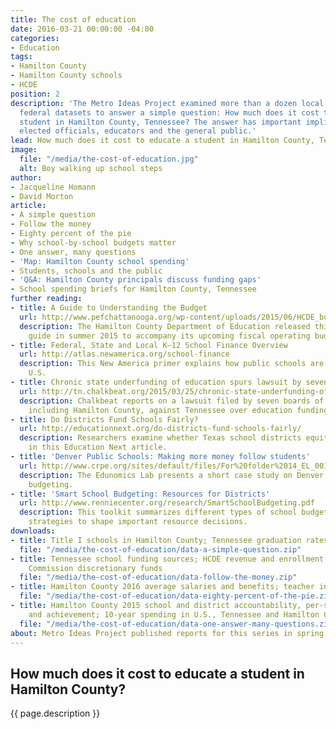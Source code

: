 ```yaml
---
title: The cost of education
date: 2016-03-21 00:00:00 -04:00
categories:
- Education
tags:
- Hamilton County
- Hamilton County schools
- HCDE
position: 2
description: 'The Metro Ideas Project examined more than a dozen local, state and
  federal datasets to answer a simple question: How much does it cost to educate a
  student in Hamilton County, Tennessee? The answer has important implications for
  elected officials, educators and the general public.'
lead: How much does it cost to educate a student in Hamilton County, Tennessee?
image:
  file: "/media/the-cost-of-education.jpg"
  alt: Boy walking up school steps
author:
- Jacqueline Homann
- David Morton
article:
- A simple question
- Follow the money
- Eighty percent of the pie
- Why school-by-school budgets matter
- One answer, many questions
- 'Map: Hamilton County school spending'
- Students, schools and the public
- 'Q&A: Hamilton County principals discuss funding gaps'
- School spending briefs for Hamilton County, Tennessee
further reading:
- title: A Guide to Understanding the Budget
  url: http://www.pefchattanooga.org/wp-content/uploads/2015/06/HCDE_budget-guide_051515.pdf
  description: The Hamilton County Department of Education released this citizen's
    guide in summer 2015 to accompany its upcoming fiscal operating budget.
- title: Federal, State and Local K–12 School Finance Overview
  url: http://atlas.newamerica.org/school-finance
  description: This New America primer explains how public schools are funded in the
    U.S.
- title: Chronic state underfunding of education spurs lawsuit by seven school districts
  url: http://tn.chalkbeat.org/2015/03/25/chronic-state-underfunding-of-education-spurs-lawsuit-by-seven-school-districts/#.VuGq_cdouEI
  description: Chalkbeat reports on a lawsuit filed by seven boards of education,
    including Hamilton County, against Tennessee over education funding.
- title: Do Districts Fund Schools Fairly?
  url: http://educationnext.org/do-districts-fund-schools-fairly/
  description: Researchers examine whether Texas school districts equitably fund schools
    in this Education Next article.
- title: 'Denver Public Schools: Making more money follow students'
  url: http://www.crpe.org/sites/default/files/For%20folder%2014_EL_001_DPS_Case_Study_F-2.pdf
  description: The Edunomics Lab presents a short case study on Denver's move to student-based
    budgeting.
- title: 'Smart School Budgeting: Resources for Districts'
  url: http://www.renniecenter.org/research/SmartSchoolBudgeting.pdf
  description: This toolkit summarizes different types of school budgeting and provides
    strategies to shape important resource decisions.
downloads:
- title: Title I schools in Hamilton County; Tennessee graduation rates
  file: "/media/the-cost-of-education/data-a-simple-question.zip"
- title: Tennessee school funding sources; HCDE revenue and enrollment; Hamilton County
    Commission discretionary funds
  file: "/media/the-cost-of-education/data-follow-the-money.zip"
- title: Hamilton County 2016 average salaries and benefits; teacher investment index
  file: "/media/the-cost-of-education/data-eighty-percent-of-the-pie.zip"
- title: Hamilton County 2015 school and district accountability, per-student spending,
    and achievement; 10-year spending in U.S., Tennessee and Hamilton County
  file: "/media/the-cost-of-education/data-one-answer-many-questions.zip"
about: Metro Ideas Project published reports for this series in spring 2016.
---
```


## How much does it cost to educate a student in Hamilton County?

{{ page.description }}
